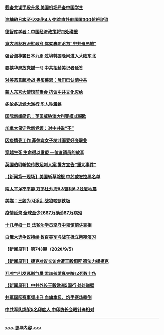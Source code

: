 #### [截查共谍手段升级 美国机场严查中国学生](../pages/prog202/a102935155.md?t=09071651) 
#### [海神酿日本至少35伤4人失踪 直扑韩国逾300航班取消](../pages/prog202/a102935113.md?t=09071651) 
#### [德智库学者：中国经济政策将四处碰壁](../pages/prog202/a102935064.md?t=09071651) 
#### [意大利极右派批政府 优柔寡断沦为“中共殖民地”](../pages/prog202/a102935108.md?t=09071651) 
#### [强台海神袭日本九州 过境韩国晚间进入大陆东北](../pages/prog202/a102935075.md?t=09071651) 
#### [要挟华府放党媒一马 中共拒给美记者延签](../pages/prog202/a102934957.md?t=09071651) 
#### [对美恶意超冷战 奥布莱恩：我们已认清中共](../pages/prog202/a102934945.md?t=09071651) 
#### [蒙人东京大使馆前集会 抗议中共文化灭绝](../pages/prog202/a102934929.md?t=09071651) 
#### [多伦多退党大游行 华人称震撼](../pages/prog202/a102934927.md?t=09071651) 
#### [国际新闻简讯：英国威胁澳大利亚模式脱欧](../pages/prog202/a102934887.md?t=09071651) 
#### [加拿大保守党新党领：对中共说“不”](../pages/prog202/a102934878.md?t=09071651) 
#### [因疫情丢工作 菲律宾女子树叶画爱好变职业](../pages/prog202/a102934857.md?t=09071651) 
#### [穿越生死 生命得以重塑 一位直销员的故事](../pages/prog202/a102934829.md?t=09071651) 
#### [英国伯明翰惊传数起刺人案 警方宣告“重大事件”](../pages/prog202/a102934791.md?t=09071651) 
#### [【新闻第一现场】美国斩草除根 中芯或被拉黑名单](../pages/prog202/a102934778.md?t=09071651) 
#### [南太平洋不平静 万那杜外海6.3智利6.2浅层地震](../pages/prog202/a102934760.md?t=09071651) 
#### [美媒：王毅为习添乱 战狼咬到铁板](../pages/prog202/a102934731.md?t=09071651) 
#### [疫情延烧 全球至少2667万确诊87万病殁](../pages/prog202/a102934711.md?t=09071651) 
#### [十几年如一日 法轮功学员坚守中领馆前讲真相](../pages/prog202/a102934716.md?t=09071651) 
#### [白俄大选争议持续 数百美军与战车抵立陶宛演习](../pages/prog202/a102934684.md?t=09071651) 
#### [【新闻周刊】第748期（2020/9/5）](../pages/prog202/a102934654.md?t=09071651) 
#### [【新闻周刊】捷克参议长访台遭王毅恫吓 德法力撑捷克](../pages/prog202/a102934645.md?t=09071651) 
#### [开冷气引发瓦斯气爆 孟加拉清真寺酿12死数十伤](../pages/prog202/a102934341.md?t=09071651) 
#### [【新闻周刊】中共外长王毅欧洲5国行 处处碰壁](../pages/prog202/a102934643.md?t=09071651) 
#### [共军国际赛事频出丑 血旗拿反、炮手赛场晕倒](../pages/prog202/a102934572.md?t=09071651) 
#### [中共军队绑架5名印度人 中印防长会晤针锋相对](../pages/prog202/a102934543.md?t=09071651) 

----
#### [ >>> 更早内容 <<< ](../indexes/prog202-earlier.md)
